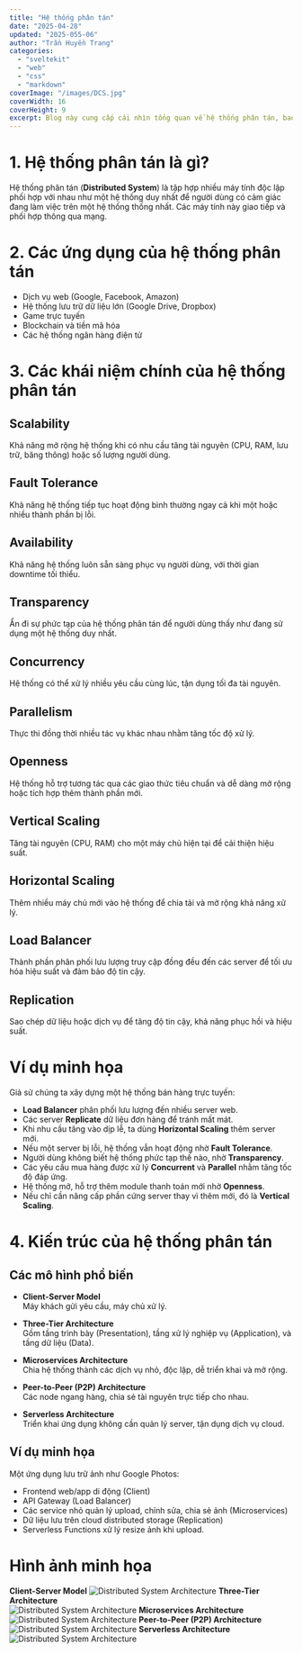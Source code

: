 ```yaml
---
title: "Hệ thống phân tán"
date: "2025-04-28"
updated: "2025-055-06"
author: "Trần Huyền Trang"
categories:
  - "sveltekit"
  - "web"
  - "css"
  - "markdown"
coverImage: "/images/DCS.jpg"
coverWidth: 16
coverHeight: 9
excerpt: Blog này cung cấp cái nhìn tổng quan về hệ thống phân tán, bao gồm định nghĩa, ứng dụng thực tế, các khái niệm và thuật ngữ quan trọng, ví dụ minh họa dễ hiểu, cùng các mô hình kiến trúc phổ biến như Client-Server, Microservices và Serverless.
---
```


# 1. Hệ thống phân tán là gì?

Hệ thống phân tán (**Distributed System**) là tập hợp nhiều máy tính độc lập phối hợp với nhau như một hệ thống duy nhất để người dùng có cảm giác đang làm việc trên một hệ thống thống nhất. Các máy tính này giao tiếp và phối hợp thông qua mạng.

# 2. Các ứng dụng của hệ thống phân tán

- Dịch vụ web (Google, Facebook, Amazon)
- Hệ thống lưu trữ dữ liệu lớn (Google Drive, Dropbox)
- Game trực tuyến
- Blockchain và tiền mã hóa
- Các hệ thống ngân hàng điện tử

# 3. Các khái niệm chính của hệ thống phân tán

## Scalability
Khả năng mở rộng hệ thống khi có nhu cầu tăng tài nguyên (CPU, RAM, lưu trữ, băng thông) hoặc số lượng người dùng.

## Fault Tolerance
Khả năng hệ thống tiếp tục hoạt động bình thường ngay cả khi một hoặc nhiều thành phần bị lỗi.

## Availability
Khả năng hệ thống luôn sẵn sàng phục vụ người dùng, với thời gian downtime tối thiểu.

## Transparency
Ẩn đi sự phức tạp của hệ thống phân tán để người dùng thấy như đang sử dụng một hệ thống duy nhất.

## Concurrency
Hệ thống có thể xử lý nhiều yêu cầu cùng lúc, tận dụng tối đa tài nguyên.

## Parallelism
Thực thi đồng thời nhiều tác vụ khác nhau nhằm tăng tốc độ xử lý.

## Openness
Hệ thống hỗ trợ tương tác qua các giao thức tiêu chuẩn và dễ dàng mở rộng hoặc tích hợp thêm thành phần mới.

## Vertical Scaling
Tăng tài nguyên (CPU, RAM) cho một máy chủ hiện tại để cải thiện hiệu suất.

## Horizontal Scaling
Thêm nhiều máy chủ mới vào hệ thống để chia tải và mở rộng khả năng xử lý.

## Load Balancer
Thành phần phân phối lưu lượng truy cập đồng đều đến các server để tối ưu hóa hiệu suất và đảm bảo độ tin cậy.

## Replication
Sao chép dữ liệu hoặc dịch vụ để tăng độ tin cậy, khả năng phục hồi và hiệu suất.

# Ví dụ minh họa

Giả sử chúng ta xây dựng một hệ thống bán hàng trực tuyến:

- **Load Balancer** phân phối lưu lượng đến nhiều server web.
- Các server **Replicate** dữ liệu đơn hàng để tránh mất mát.
- Khi nhu cầu tăng vào dịp lễ, ta dùng **Horizontal Scaling** thêm server mới.
- Nếu một server bị lỗi, hệ thống vẫn hoạt động nhờ **Fault Tolerance**.
- Người dùng không biết hệ thống phức tạp thế nào, nhờ **Transparency**.
- Các yêu cầu mua hàng được xử lý **Concurrent** và **Parallel** nhằm tăng tốc độ đáp ứng.
- Hệ thống mở, hỗ trợ thêm module thanh toán mới nhờ **Openness**.
- Nếu chỉ cần nâng cấp phần cứng server thay vì thêm mới, đó là **Vertical Scaling**.

# 4. Kiến trúc của hệ thống phân tán

## Các mô hình phổ biến

- **Client-Server Model**  
  Máy khách gửi yêu cầu, máy chủ xử lý.

- **Three-Tier Architecture**  
  Gồm tầng trình bày (Presentation), tầng xử lý nghiệp vụ (Application), và tầng dữ liệu (Data).

- **Microservices Architecture**  
  Chia hệ thống thành các dịch vụ nhỏ, độc lập, dễ triển khai và mở rộng.

- **Peer-to-Peer (P2P) Architecture**  
  Các node ngang hàng, chia sẻ tài nguyên trực tiếp cho nhau.

- **Serverless Architecture**  
  Triển khai ứng dụng không cần quản lý server, tận dụng dịch vụ cloud.

## Ví dụ minh họa

Một ứng dụng lưu trữ ảnh như Google Photos:

- Frontend web/app di động (Client)
- API Gateway (Load Balancer)
- Các service nhỏ quản lý upload, chỉnh sửa, chia sẻ ảnh (Microservices)
- Dữ liệu lưu trên cloud distributed storage (Replication)
- Serverless Functions xử lý resize ảnh khi upload.

# Hình ảnh minh họa
**Client-Server Model**
![Distributed System Architecture](/images/CSM.png)
**Three-Tier Architecture**  
![Distributed System Architecture](/images/TTA.png)
**Microservices Architecture** 
![Distributed System Architecture](/images/MA.png)
**Peer-to-Peer (P2P) Architecture** 
![Distributed System Architecture](/images/P2P.png)
**Serverless Architecture** 
![Distributed System Architecture](/images/SA.jpg)

